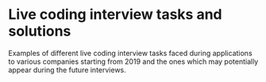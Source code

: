 # Live coding interview tasks and solutions
Examples of different live coding interview tasks faced during applications to various companies starting from 2019 and the ones which may potentially appear during the future interviews.

